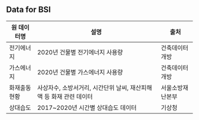 ## Data for BSI

|원 데이터명|설명|출처|
|---|---|---|
|전기에너지|2020년 건물별 전기에너지 사용량|건축데이터 개방|
|가스에너지|2020년 건물별 가스에너지 사용량|건축데이터 개방|
|화재출동현황|사상자수, 소방서거리, 시간단위 날씨, 재산피해액 등 화재 관련 데이터|서울소방재난본부|
|상대습도|2017~2020년 시간별 상대습도 데이터|기상청|
